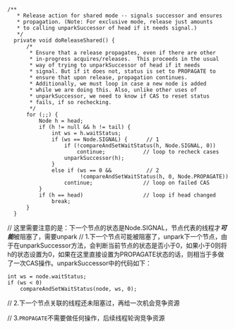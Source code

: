 ```
/**
   * Release action for shared mode -- signals successor and ensures
   * propagation. (Note: For exclusive mode, release just amounts
   * to calling unparkSuccessor of head if it needs signal.)
   */
  private void doReleaseShared() {
      /*
       * Ensure that a release propagates, even if there are other
       * in-progress acquires/releases.  This proceeds in the usual
       * way of trying to unparkSuccessor of head if it needs
       * signal. But if it does not, status is set to PROPAGATE to
       * ensure that upon release, propagation continues.
       * Additionally, we must loop in case a new node is added
       * while we are doing this. Also, unlike other uses of
       * unparkSuccessor, we need to know if CAS to reset status
       * fails, if so rechecking.
       */
      for (;;) {
          Node h = head;
          if (h != null && h != tail) {
              int ws = h.waitStatus;
              if (ws == Node.SIGNAL) {      // 1
                  if (!compareAndSetWaitStatus(h, Node.SIGNAL, 0))
                      continue;            // loop to recheck cases
                  unparkSuccessor(h);
              }
              else if (ws == 0 &&           // 2
                       !compareAndSetWaitStatus(h, 0, Node.PROPAGATE))
                  continue;                // loop on failed CAS
          }
          if (h == head)                   // loop if head changed
              break;
      }
  }
```
// 这里需要注意的是：下一个节点的状态是Node.SIGNAL，节点代表的线程才***可能***被阻塞了，需要unpark
// 1.下一个节点可能被阻塞了，unpark下一个节点，由于在unparkSuccessor方法，会判断当前节点的状态是否小于0，如果小于0则将h的状态设置为0，如果在这里直接设置为PROPAGATE状态的话，则相当于多做了一次CAS操作。unparkSuccessor中的代码如下：
```
int ws = node.waitStatus;
if (ws < 0)
    compareAndSetWaitStatus(node, ws, 0);
```
// 2.下一个节点关联的线程还未阻塞过，再给一次机会竞争资源

// 3.`PROPAGATE`不需要做任何操作，后续线程轮询竞争资源
